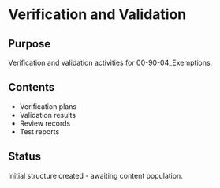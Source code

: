 # Verification and Validation

## Purpose
Verification and validation activities for 00-90-04_Exemptions.

## Contents
- Verification plans
- Validation results
- Review records
- Test reports

## Status
Initial structure created - awaiting content population.
